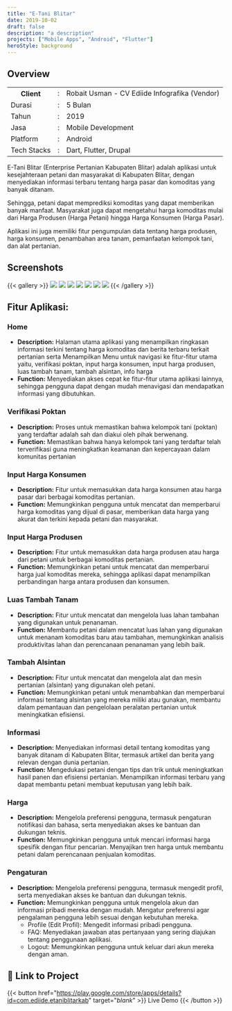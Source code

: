 ```yaml
---
title: "E-Tani Blitar"
date: 2019-10-02
draft: false
description: "a description"
projects: ["Mobile Apps", "Android", "Flutter"]
heroStyle: background
---
```


## Overview

<table class="table-auto text-left text-base min-w-full">
    <tbody>
      <tr class="border-b py-2">
        <th scope="row" class="font-bold">Client</th>
        <td class="font-bold">:</td>
        <td class="py-2">Robait Usman - CV Ediide Infografika (Vendor)</td>
      </tr>
      <tr class="border-b py-2">
        <td class="font-bold">Durasi</td>
        <td class="font-bold">:</td>
        <td class="py-2">5 Bulan</td>
      </tr>
      <tr class="border-b py-2">
        <td class="font-bold">Tahun</td>
        <td class="font-bold">:</td>
        <td class="py-2">2019</td>
      </tr>
      <tr class="border-b py-2">
        <td class="font-bold">Jasa</td>
        <td class="font-bold">:</td>
        <td class="py-2">
          Mobile Development
          </td>
      </tr>
      <tr class="border-b py-2">
        <td class="font-bold">Platform</td>
        <td class="font-bold">:</td>
        <td class="py-2">
          Android
          </td>
      </tr>        
      <tr class="border-b py-2">
        <td class="font-bold">Tech Stacks</td>
        <td class="font-bold">:</td>
        <td class="py-2">
          Dart, Flutter, Drupal
          </td>
      </tr>        
    </tbody>
  </table>

E-Tani Blitar (Enterprise Pertanian Kabupaten Blitar) adalah aplikasi untuk kesejahteraan petani dan masyarakat di Kabupaten Blitar, dengan menyediakan informasi terbaru tentang harga pasar dan komoditas yang banyak ditanam.

Sehingga, petani dapat memprediksi komoditas yang dapat memberikan banyak manfaat. Masyarakat juga dapat mengetahui harga komoditas mulai dari Harga Produsen (Harga Petani) hingga Harga Konsumen (Harga Pasar).

Aplikasi ini juga memiliki fitur pengumpulan data tentang harga produsen, harga konsumen, penambahan area tanam, pemanfaatan kelompok tani, dan alat pertanian.



## Screenshots
{{< gallery >}}
  <img src="img/e-tani-1.id.png" class="grid-w45" />
  <img src="img/e-tani-2.id.png" class="grid-w45" />
  <img src="img/e-tani-3.id.png" class="grid-w45" />
  <img src="img/e-tani-4.id.png" class="grid-w45" />
  <img src="img/e-tani-5.id.png" class="grid-w45" />
  <img src="img/e-tani-6.id.png" class="grid-w45" />
  <img src="img/e-tani-7.id.png" class="grid-w45" />
{{< /gallery >}}

## Fitur Aplikasi:
### Home
- **Description:** Halaman utama aplikasi yang menampilkan ringkasan informasi terkini tentang harga komoditas dan berita terbaru terkait pertanian serta Menampilkan Menu untuk navigasi ke fitur-fitur utama yaitu, verifikasi poktan, input harga konsumen, input harga produsen, luas tambah tanam, tambah alsintan, info harga
- **Function:** Menyediakan akses cepat ke fitur-fitur utama aplikasi lainnya, sehingga pengguna dapat dengan mudah menavigasi dan mendapatkan informasi yang dibutuhkan.

### Verifikasi Poktan
- **Description:** Proses untuk memastikan bahwa kelompok tani (poktan) yang terdaftar adalah sah dan diakui oleh pihak berwenang.
- **Function:**  Memastikan bahwa hanya kelompok tani yang terdaftar telah terverifikasi guna meningkatkan keamanan dan kepercayaan dalam komunitas pertanian
  
### Input Harga Konsumen
- **Description:** Fitur untuk memasukkan data harga konsumen atau harga pasar dari berbagai komoditas pertanian.
- **Function:** Memungkinkan pengguna untuk mencatat dan memperbarui harga komoditas yang dijual di pasar, memberikan data harga yang akurat dan terkini kepada petani dan masyarakat.

### Input Harga Produsen
- **Description:** Fitur untuk memasukkan data harga produsen atau harga dari petani untuk berbagai komoditas pertanian.
- **Function:** Memungkinkan petani untuk mencatat dan memperbarui harga jual komoditas mereka, sehingga aplikasi dapat menampilkan perbandingan harga antara produsen dan konsumen. 
  
### Luas Tambah Tanam
- **Description:** Fitur untuk mencatat dan mengelola luas lahan tambahan yang digunakan untuk penanaman.
- **Function:** Membantu petani dalam mencatat luas lahan yang digunakan untuk menanam komoditas baru atau tambahan, memungkinkan analisis produktivitas lahan dan perencanaan penanaman yang lebih baik.

### Tambah Alsintan
- **Description:** Fitur untuk mencatat dan mengelola alat dan mesin pertanian (alsintan) yang digunakan oleh petani.
- **Function:** Memungkinkan petani untuk menambahkan dan memperbarui informasi tentang alsintan yang mereka miliki atau gunakan, membantu dalam pemantauan dan pengelolaan peralatan pertanian untuk meningkatkan efisiensi.
  
### Informasi
- **Description:** Menyediakan informasi detail tentang komoditas yang banyak ditanam di Kabupaten Blitar, termasuk artikel dan berita yang relevan dengan dunia pertanian.
- **Function:** Mengedukasi petani dengan tips dan trik untuk meningkatkan hasil panen dan efisiensi pertanian. Menampilkan informasi terbaru yang dapat membantu petani membuat keputusan yang lebih baik.
  
### Harga
- **Description:** Mengelola preferensi pengguna, termasuk pengaturan notifikasi dan bahasa, serta menyediakan akses ke bantuan dan dukungan teknis.
- **Function:** Memungkinkan pengguna untuk mencari informasi harga spesifik dengan fitur pencarian. Menyajikan tren harga untuk membantu petani dalam perencanaan penjualan komoditas.
  
### Pengaturan
- **Description:** Mengelola preferensi pengguna, termasuk mengedit profil, serta menyediakan akses ke bantuan dan dukungan teknis.
- **Function:** Memungkinkan pengguna untuk mengelola akun dan informasi pribadi mereka dengan mudah. Mengatur preferensi agar pengalaman pengguna lebih sesuai dengan kebutuhan mereka.
  - Profile (Edit Profil): Mengedit informasi pribadi pengguna.
  - FAQ: Menyediakan jawaban atas pertanyaan yang sering diajukan tentang penggunaan aplikasi.
  - Logout: Memungkinkan pengguna untuk keluar dari akun mereka dengan aman.
  
## 🔗 Link to Project
{{< button href="https://play.google.com/store/apps/details?id=com.ediide.etaniblitarkab" target="_blank_" >}}
Live Demo
{{< /button >}}
